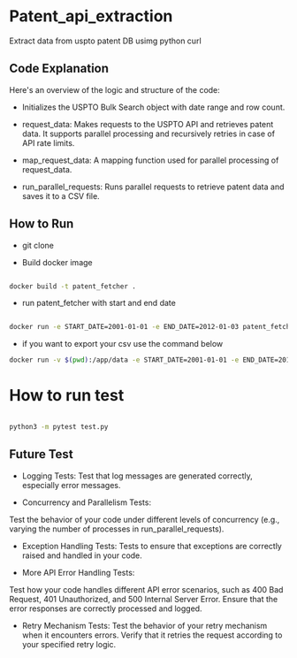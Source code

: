 # Patent_api_extraction
Extract data from uspto patent DB usimg python curl



## Code Explanation
Here's an overview of the logic and structure of the code:

- Initializes the USPTO Bulk Search object with date range and row count.

- request_data: Makes requests to the USPTO API and retrieves patent data. It supports parallel processing and recursively retries in case of API rate limits.

- map_request_data: A mapping function used for parallel processing of request_data.

- run_parallel_requests: Runs parallel requests to retrieve patent data and saves it to a CSV file.


## How to Run


- git clone


- Build docker image 
```bash

docker build -t patent_fetcher .
```

- run patent_fetcher  with start and end date

```bash 

docker run -e START_DATE=2001-01-01 -e END_DATE=2012-01-03 patent_fetcher
```

- if you want to export your csv use the command below

```bash 
docker run -v $(pwd):/app/data -e START_DATE=2001-01-01 -e END_DATE=2012-01-03 patent_fetcher
```

# How to run test

```bash 

python3 -m pytest test.py
```




## Future Test

- Logging Tests:
Test that log messages are generated correctly, especially error messages.

- Concurrency and Parallelism Tests:

Test the behavior of your code under different levels of concurrency (e.g., varying the number of processes in run_parallel_requests).

- Exception Handling Tests:
Tests to ensure that exceptions are correctly raised and handled in your code. 

- More API Error Handling Tests:

Test how your code handles different API error scenarios, such as 400 Bad Request, 401 Unauthorized, and 500 Internal Server Error. Ensure that the error responses are correctly processed and logged.

- Retry Mechanism Tests:
Test the behavior of your retry mechanism when it encounters errors. Verify that it retries the request according to your specified retry logic.